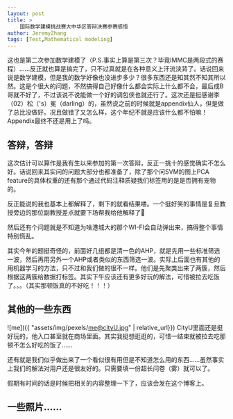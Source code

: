 ```yaml
---
layout: post
title: >
    国际数学建模挑战赛大中华区答辩决赛参赛感悟
author: JeremyZhang
tags: [Test,Mathematical modeling]
---
```

这也是第二次参加数学建模了（P.S.事实上算是第三次？毕竟IMMC是两段式的赛程）……反正就也算是搞完了，只不过真就是在各种意义上汗流浃背了。话说回来说是数学建模，但是我的数学好像也没进步多少？很多东西还是知其然不知其所以然。这是个很大的问题，不然搞得自己好像什么都会实际上什么都不会，最后成B哥就不好了，不过该说不说能做一个好的调包侠也就还行了。这次还是挺感谢李（02）松（'s）冕（darling）的，虽然说之前的时候就是appendix仙人，但是做了总比没做好。况且做错了又怎么样，这个年纪不就是应该什么都不怕嘛！Appendix最终不还是用上了吗。
## 答辩，答辩
这次估计可以算作是我有生以来参加的第一次答辩，反正一挑十的感觉确实不怎么好。话说回来其实问的问题大部分也都准备了，除了那个问SVM的图上PCA feature的具体权重的还有那个通过代码注释质疑我们标签用的是是否拥有宠物的。

反正能说的我也基本上都解释了，剩下的就看结果喽。一个挺好笑的事情是复旦教授旁边的那位副教授差点就要下场帮我给他解释了🤣

然后还有个问题就是不知道为啥港城大的那个WI-FI会自动弹出来，搞得整个事情特别慌乱。

其实今年的题挺奇怪的，前面好几组都是清一色的AHP，就是先用一些标准筛选一波，然后再用另外一个AHP或者类似的东西筛选一波。实际上后面也有其他的用机器学习的方法，只不过和我们做的很不一样。他们是先聚类出来了两簇，然后根据这两簇给数据打标签。其实下午应该还有更多好玩的解法，可惜被拉去吃饭了。。。（其实那顿饭真的不好吃！！！）
## 其他的一些东西
![me]({{ "assets/img/pexels/me@cityU.jpg" | relative_url}})
CityU里面还是挺好玩的，他入口甚至就在商场里面。其实我挺想逛逛的，可惜一结束就被拉去吃那顿不怎么好吃的饭了……

还有就是我们似乎做出来了一个看似很有用但是不知道怎么用的东西……虽然事实上我们的解法对用户还是很友好的。只需要填一份超长问卷（雾）就可以了。

假期有时间的话是时候把相关的内容整理一下了，应该会发在这个博客上。
## 一些照片……

